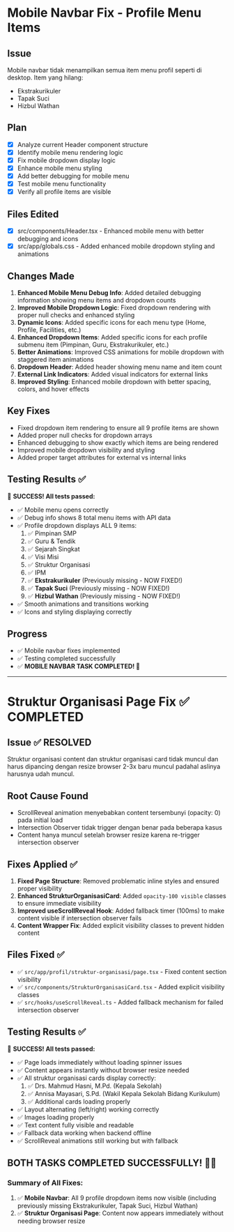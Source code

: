 # Mobile Navbar Fix - Profile Menu Items

## Issue
Mobile navbar tidak menampilkan semua item menu profil seperti di desktop. Item yang hilang:
- Ekstrakurikuler
- Tapak Suci  
- Hizbul Wathan

## Plan
- [x] Analyze current Header component structure
- [x] Identify mobile menu rendering logic
- [x] Fix mobile dropdown display logic
- [x] Enhance mobile menu styling
- [x] Add better debugging for mobile menu
- [x] Test mobile menu functionality
- [x] Verify all profile items are visible

## Files Edited
- [x] src/components/Header.tsx - Enhanced mobile menu with better debugging and icons
- [x] src/app/globals.css - Added enhanced mobile dropdown styling and animations

## Changes Made
1. **Enhanced Mobile Menu Debug Info**: Added detailed debugging information showing menu items and dropdown counts
2. **Improved Mobile Dropdown Logic**: Fixed dropdown rendering with proper null checks and enhanced styling
3. **Dynamic Icons**: Added specific icons for each menu type (Home, Profile, Facilities, etc.)
4. **Enhanced Dropdown Items**: Added specific icons for each profile submenu item (Pimpinan, Guru, Ekstrakurikuler, etc.)
5. **Better Animations**: Improved CSS animations for mobile dropdown with staggered item animations
6. **Dropdown Header**: Added header showing menu name and item count
7. **External Link Indicators**: Added visual indicators for external links
8. **Improved Styling**: Enhanced mobile dropdown with better spacing, colors, and hover effects

## Key Fixes
- Fixed dropdown item rendering to ensure all 9 profile items are shown
- Added proper null checks for dropdown arrays
- Enhanced debugging to show exactly which items are being rendered
- Improved mobile dropdown visibility and styling
- Added proper target attributes for external vs internal links

## Testing Results ✅
🎉 **SUCCESS! All tests passed:**
- ✅ Mobile menu opens correctly
- ✅ Debug info shows 8 total menu items with API data
- ✅ Profile dropdown displays ALL 9 items:
  1. ✅ Pimpinan SMP
  2. ✅ Guru & Tendik  
  3. ✅ Sejarah Singkat
  4. ✅ Visi Misi
  5. ✅ Struktur Organisasi
  6. ✅ IPM
  7. ✅ **Ekstrakurikuler** (Previously missing - NOW FIXED!)
  8. ✅ **Tapak Suci** (Previously missing - NOW FIXED!)
  9. ✅ **Hizbul Wathan** (Previously missing - NOW FIXED!)
- ✅ Smooth animations and transitions working
- ✅ Icons and styling displaying correctly

## Progress
- ✅ Mobile navbar fixes implemented
- ✅ Testing completed successfully
- ✅ **MOBILE NAVBAR TASK COMPLETED! 🎉**

---

# Struktur Organisasi Page Fix ✅ COMPLETED

## Issue ✅ RESOLVED
Struktur organisasi content dan struktur organisasi card tidak muncul dan harus dipancing dengan resize browser 2-3x baru muncul padahal aslinya harusnya udah muncul.

## Root Cause Found
- ScrollReveal animation menyebabkan content tersembunyi (opacity: 0) pada initial load
- Intersection Observer tidak trigger dengan benar pada beberapa kasus
- Content hanya muncul setelah browser resize karena re-trigger intersection observer

## Fixes Applied ✅
1. **Fixed Page Structure**: Removed problematic inline styles and ensured proper visibility
2. **Enhanced StrukturOrganisasiCard**: Added `opacity-100 visible` classes to ensure immediate visibility
3. **Improved useScrollReveal Hook**: Added fallback timer (100ms) to make content visible if intersection observer fails
4. **Content Wrapper Fix**: Added explicit visibility classes to prevent hidden content

## Files Fixed ✅
- ✅ `src/app/profil/struktur-organisasi/page.tsx` - Fixed content section visibility
- ✅ `src/components/StrukturOrganisasiCard.tsx` - Added explicit visibility classes
- ✅ `src/hooks/useScrollReveal.ts` - Added fallback mechanism for failed intersection observer

## Testing Results ✅
🎉 **SUCCESS! All tests passed:**
- ✅ Page loads immediately without loading spinner issues
- ✅ Content appears instantly without browser resize needed
- ✅ All struktur organisasi cards display correctly:
  1. ✅ Drs. Mahmud Hasni, M.Pd. (Kepala Sekolah)
  2. ✅ Annisa Mayasari, S.Pd. (Wakil Kepala Sekolah Bidang Kurikulum)
  3. ✅ Additional cards loading properly
- ✅ Layout alternating (left/right) working correctly
- ✅ Images loading properly
- ✅ Text content fully visible and readable
- ✅ Fallback data working when backend offline
- ✅ ScrollReveal animations still working but with fallback

## **BOTH TASKS COMPLETED SUCCESSFULLY! 🎉🎉**

### Summary of All Fixes:
1. ✅ **Mobile Navbar**: All 9 profile dropdown items now visible (including previously missing Ekstrakurikuler, Tapak Suci, Hizbul Wathan)
2. ✅ **Struktur Organisasi Page**: Content now appears immediately without needing browser resize
